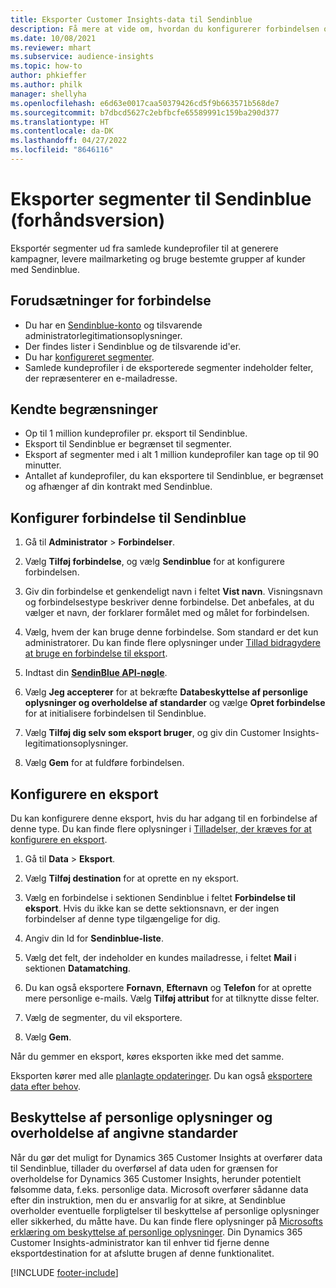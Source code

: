 ```yaml
---
title: Eksporter Customer Insights-data til Sendinblue
description: Få mere at vide om, hvordan du konfigurerer forbindelsen og eksporterer til Sendinblue.
ms.date: 10/08/2021
ms.reviewer: mhart
ms.subservice: audience-insights
ms.topic: how-to
author: phkieffer
ms.author: philk
manager: shellyha
ms.openlocfilehash: e6d63e0017caa50379426cd5f9b663571b568de7
ms.sourcegitcommit: b7dbcd5627c2ebfbcfe65589991c159ba290d377
ms.translationtype: HT
ms.contentlocale: da-DK
ms.lasthandoff: 04/27/2022
ms.locfileid: "8646116"
---
```

# <a name="export-segments-to-sendinblue-preview"></a>Eksporter segmenter til Sendinblue (forhåndsversion)

Eksportér segmenter ud fra samlede kundeprofiler til at generere kampagner, levere mailmarketing og bruge bestemte grupper af kunder med Sendinblue.

## <a name="prerequisites-for-connection"></a>Forudsætninger for forbindelse

-   Du har en [Sendinblue-konto](https://www.sendinblue.com/) og tilsvarende administratorlegitimationsoplysninger.
-   Der findes lister i Sendinblue og de tilsvarende id'er.
-   Du har [konfigureret segmenter](segments.md).
-   Samlede kundeprofiler i de eksporterede segmenter indeholder felter, der repræsenterer en e-mailadresse.

## <a name="known-limitations"></a>Kendte begrænsninger

- Op til 1 million kundeprofiler pr. eksport til Sendinblue.
- Eksport til Sendinblue er begrænset til segmenter.
- Eksport af segmenter med i alt 1 million kundeprofiler kan tage op til 90 minutter. 
- Antallet af kundeprofiler, du kan eksportere til Sendinblue, er begrænset og afhænger af din kontrakt med Sendinblue.

## <a name="set-up-connection-to-sendinblue"></a>Konfigurer forbindelse til Sendinblue

1. Gå til **Administrator** > **Forbindelser**.

1. Vælg **Tilføj forbindelse**, og vælg **Sendinblue** for at konfigurere forbindelsen.

1. Giv din forbindelse et genkendeligt navn i feltet **Vist navn**. Visningsnavn og forbindelsestype beskriver denne forbindelse. Det anbefales, at du vælger et navn, der forklarer formålet med og målet for forbindelsen.

1. Vælg, hvem der kan bruge denne forbindelse. Som standard er det kun administratorer. Du kan finde flere oplysninger under [Tillad bidragydere at bruge en forbindelse til eksport](connections.md#allow-contributors-to-use-a-connection-for-exports).

1. Indtast din **[SendinBlue API-nøgle](https://developers.sendinblue.com/docs/getting-started#:~:text=Get%20your%20API%20key&text=You%20can%20create%20one%20from,your%20settings%20This%20API%20key)**.

1. Vælg **Jeg accepterer** for at bekræfte **Databeskyttelse af personlige oplysninger og overholdelse af standarder** og vælge **Opret forbindelse** for at initialisere forbindelsen til Sendinblue.

1. Vælg **Tilføj dig selv som eksport bruger**, og giv din Customer Insights-legitimationsoplysninger.

1. Vælg **Gem** for at fuldføre forbindelsen.

## <a name="configure-an-export"></a>Konfigurere en eksport

Du kan konfigurere denne eksport, hvis du har adgang til en forbindelse af denne type. Du kan finde flere oplysninger i [Tilladelser, der kræves for at konfigurere en eksport](export-destinations.md#set-up-a-new-export).

1. Gå til **Data** > **Eksport**.

1. Vælg **Tilføj destination** for at oprette en ny eksport.

1. Vælg en forbindelse i sektionen Sendinblue i feltet **Forbindelse til eksport**. Hvis du ikke kan se dette sektionsnavn, er der ingen forbindelser af denne type tilgængelige for dig.

1. Angiv din Id for **Sendinblue-liste**. 

1. Vælg det felt, der indeholder en kundes mailadresse, i feltet **Mail** i sektionen **Datamatching**. 

1. Du kan også eksportere **Fornavn**, **Efternavn** og **Telefon** for at oprette mere personlige e-mails. Vælg **Tilføj attribut** for at tilknytte disse felter.

1. Vælg de segmenter, du vil eksportere. 

1. Vælg **Gem**.

Når du gemmer en eksport, køres eksporten ikke med det samme.

Eksporten kører med alle [planlagte opdateringer](system.md#schedule-tab). Du kan også [eksportere data efter behov](export-destinations.md#run-exports-on-demand). 


## <a name="data-privacy-and-compliance"></a>Beskyttelse af personlige oplysninger og overholdelse af angivne standarder

Når du gør det muligt for Dynamics 365 Customer Insights at overfører data til Sendinblue, tillader du overførsel af data uden for grænsen for overholdelse for Dynamics 365 Customer Insights, herunder potentielt følsomme data, f.eks. personlige data. Microsoft overfører sådanne data efter din instruktion, men du er ansvarlig for at sikre, at Sendinblue overholder eventuelle forpligtelser til beskyttelse af personlige oplysninger eller sikkerhed, du måtte have. Du kan finde flere oplysninger på [Microsofts erklæring om beskyttelse af personlige oplysninger](https://go.microsoft.com/fwlink/?linkid=396732).
Din Dynamics 365 Customer Insights-administrator kan til enhver tid fjerne denne eksportdestination for at afslutte brugen af denne funktionalitet.


[!INCLUDE [footer-include](includes/footer-banner.md)]
